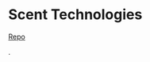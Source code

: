 # Scent Technologies
<!--<iframe src="https://glitch.com/embed/#!/embed/scent-technologies?path=README.md&previewSize=0" title="scent-technologies on Glitch" style="border:0px #ffffff none;" name="myiFrame" scrolling="no" frameborder="1" marginheight="0px" marginwidth="0px" height="80%" width="80%" allowfullscreen></iframe>-->

[Repo](https://github.com/signal-k/st)

.
<div class="codegena_iframe" data-src="https://glitch.com/embed/#!/embed/scent-technologies?path=README.md&previewSize=0" style="height:441px;width:750px;" data-responsive="true" data-img="https://blog.allianceofdroids.org.au/wp-content/uploads/2019/02/ACORD.v1.png" data-css="background:url('//codegena.com/wp-content/uploads/2015/09/loading.gif') white center center no-repeat;border:0px;"></div><script src="https://rawgit.com/shaneapen/Codegena/master/async-iframe.js"></script>
